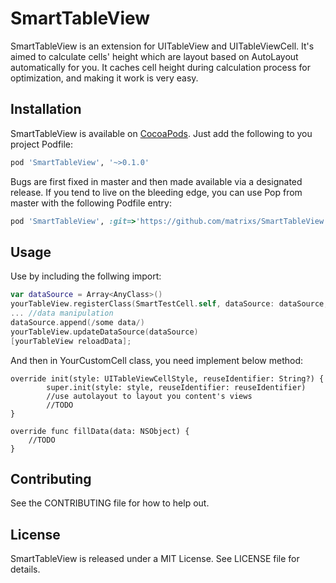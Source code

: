 # SmartTableView

SmartTableView is an extension for UITableView and UITableViewCell. It's aimed to calculate cells' height which are layout based on AutoLayout automatically for you. 
It caches cell height during calculation process for optimization, and making it work is very easy.

## Installation

SmartTableView is available on [CocoaPods](https://cocoapods.org). Just add the following to you project Podfile:

```ruby
pod 'SmartTableView', '~>0.1.0'
```

Bugs are first fixed in master and then made available via a designated release. If you tend to live on the bleeding edge, you can use Pop from 
master with the following Podfile entry:

```ruby
pod 'SmartTableView', :git=>'https://github.com/matrixs/SmartTableView.git'
```

## Usage

Use by including the follwing import:

```Swift
var dataSource = Array<AnyClass>()
yourTableView.registerClass(SmartTestCell.self, dataSource: dataSource, delegate: self)
... //data manipulation
dataSource.append(/some data/)
yourTableView.updateDataSource(dataSource)
[yourTableView reloadData];
```
And then in YourCustomCell class, you need implement below method:

```
override init(style: UITableViewCellStyle, reuseIdentifier: String?) {
        super.init(style: style, reuseIdentifier: reuseIdentifier)
        //use autolayout to layout you content's views
        //TODO
}

override func fillData(data: NSObject) {
    //TODO
}

```
## Contributing
See the CONTRIBUTING file for how to help out.

## License

SmartTableView is released under a MIT License. See LICENSE file for details.
